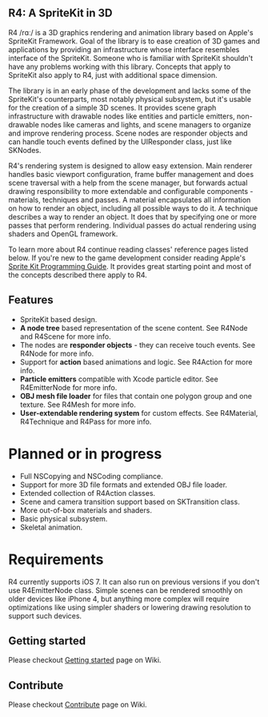 
R4: A SpriteKit in 3D
---------------------

R4 /rɑː/ is a 3D graphics rendering and animation library based on Apple's SpriteKit Framework. Goal of the library is to ease creation of 3D games and applications by providing an infrastructure whose interface resembles interface of the SpriteKit. Someone who is familiar with SpriteKit shouldn't have any problems working with this library. Concepts that apply to SpriteKit also apply to R4, just with additional space dimension.

The library is in an early phase of the development and lacks some of the SpriteKit's counterparts, most notably physical subsystem, but it's usable for the creation of a simple 3D scenes. It provides scene graph infrastructure with drawable nodes like entities and particle emitters, non-drawable nodes like cameras and lights, and scene managers to organize and improve rendering process. Scene nodes are responder objects and can handle touch events defined by the UIResponder class, just like SKNodes.

R4's rendering system is designed to allow easy extension. Main renderer handles basic viewport configuration, frame buffer management and does scene traversal with a help from the scene manager, but forwards actual drawing responsibility to more extendable and configurable components - materials, techniques and passes. A material encapsulates all information on how to render an object, including all possible ways to do it. A technique describes a way to render an object. It does that by specifying one or more passes that perform rendering. Individual passes do actual rendering using shaders and OpenGL framework.

To learn more about R4 continue reading classes' reference pages listed below. If you're new to the game development consider reading Apple's [Sprite Kit Programming Guide](https://developer.apple.com/library/mac/documentation/GraphicsAnimation/Conceptual/SpriteKit_PG/Introduction/Introduction.html). It provides great starting point and most of the concepts described there apply to R4.


Features
--------

* SpriteKit based design.
* **A node tree** based representation of the scene content. See R4Node and R4Scene for more info.
* The nodes are **responder objects** - they can receive touch events. See R4Node for more info.
* Support for **action** based animations and logic. See R4Action for more info.
* **Particle emitters** compatible with Xcode particle editor. See R4EmitterNode for more info.
* **OBJ mesh file loader** for files that contain one polygon group and one texture. See R4Mesh for more info.
* **User-extendable rendering system** for custom effects. See R4Material, R4Technique and R4Pass for more info.

Planned or in progress
======================

* Full NSCopying and NSCoding compliance.
* Support for more 3D file formats and extended OBJ file loader.
* Extended collection of R4Action classes.
* Scene and camera transition support based on SKTransition class.
* More out-of-box materials and shaders.
* Basic physical subsystem.
* Skeletal animation.

Requirements
============

R4 currently supports iOS 7. It can also run on previous versions if you don't use R4EmitterNode class. Simple scenes can be rendered smoothly on older devices like iPhone 4, but anything more complex will require optimizations like using simpler shaders or lowering drawing resolution to support such devices.


Getting started
---------------

Please checkout [Getting started](https://github.com/srdanrasic/R4/wiki/Getting-started) page on Wiki.


Contribute
----------

Please checkout [Contribute](https://github.com/srdanrasic/R4/wiki/Contribute) page on Wiki.

